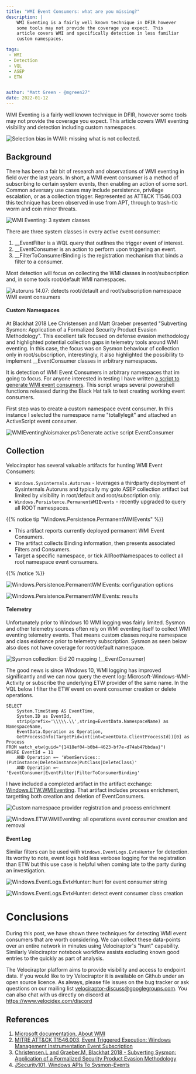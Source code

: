 ```yaml
---
title: "WMI Event Consumers: what are you missing?"
description: |
    WMI Eventing is a fairly well known technique in DFIR however 
    some tools may not provide the coverage you expect. This 
    article covers WMI and specifically detection in less familiar 
    custom namespaces.

tags:
 - WMI
 - Detection
 - VQL
 - ASEP
 - ETW


author: "Matt Green - @mgreen27"
date: 2022-01-12
---
```


WMI Eventing is a fairly well known technique in DFIR, however some 
tools may not provide the coverage you expect. This article covers 
WMI eventing visibility and detection including custom namespaces.

![Selection bias in WWII: missing what is not collected.](00SelectionBias.png)

## Background

There has been a fair bit of research and observations of WMI eventing 
in field over the last years. In short, a WMI event consumer is a 
method of subscribing to certain system events, then enabling an action 
of some sort. Common adversary use cases may include persistence, privilege 
escalation, or as a collection trigger. Represented as ATT&CK T1546.003 
this technique has been observed in use from APT, through to trash-tic 
worm and coin miner threats.

![WMI Eventing: 3 system classes](01WMIOverview.png)

There are three system classes in every active event consumer:  

1. \_\_EventFilter is a WQL query that outlines the trigger event of 
interest.
2. \_\_EventConsumer is an action to perform upon triggering an event.
3. \_\_FilterToConsumerBinding is the registration mechanism that binds 
a filter to a consumer.

Most detection will focus on collecting the WMI classes in root/subscription 
and, in some tools root/default WMI namespaces.

![Autoruns 14.07: detects root/detault and root/subscription namespace WMI event consumers](02Autoruns.png)


#### Custom Namespaces

At Blackhat 2018 Lee Christensen and Matt Graeber presented "Subverting 
Sysmon: Application of a Formalized Security Product Evasion Methodology". 
This excellent talk focused on defense evasion methodology and highlighted 
potential collection gaps in telemetry tools around WMI eventing. In this 
case, the focus was on Sysmon behaviour of collection only in 
root/subscription, interestingly, it also highlighted the possibility to 
implement \_\_EventConsumer classes in arbitrary namespaces. 

It is detection of WMI Event Consumers in arbitrary namespaces that im going 
to focus. For anyone interested in testing I have written 
[a script to generate WMI event consumers](https://github.com/mgreen27/mgreen27.github.io/blob/master/static/other/WMIEventingNoisemaker/WmiEventingNoisemaker.ps1). 
This script wraps several powershell functions released during the Black 
Hat talk to test creating working event consumers.

First step was to create a custom namespace event consumer. In this 
instance I selected the namespace name "totallylegit" and attached an 
ActiveScript event consumer.

![WMIEventingNoismaker.ps1:Generate active script EventConsumer](04WMIEventGeneration.png)


## Collection

Velociraptor has several valuable artifacts for hunting WMI Event 
Consumers: 

* `Windows.Sysinternals.Autoruns` - leverages a thirdparty deployment of 
Sysinternals Autoruns and typically my goto ASEP collection artifact but 
limited by visibility in root/default and root/subscription only.
* `Windows.Persistence.PermanentWMIEvents` - recently upgraded to query 
all ROOT namespaces.

{{% notice tip "Windows.Persistence.PermanentWMIEvents" %}}
* This artifact reports currently deployed permanent WMI Event Consumers. 
* The artifact collects Binding information, then presents associated Filters and Consumers.
* Target a specific namespace, or tick AllRootNamespaces to collect all 
root namespace event consumers.

{{% /notice %}}

![Windows.Persistence.PermanentWMIEvents: configuration options](05collection.png)

![Windows.Persistence.PermanentWMIEvents: results](05collection_results.png)


#### Telemetry

Unfortunately prior to Windows 10 WMI logging was fairly limited. Sysmon and 
other telemetry sources often rely on WMI eventing itself to collect WMI 
eventing telemetry events. That means custom classes require namespace and 
class existence prior to telemetry subscription. Sysmon as seen below also 
does not have coverage for root/default namespace.

![Sysmon collection: Eid 20 mapping (__EventConsumer)](03SysmonEid20.png)

The good news is since Windows 10, WMI logging has improved significantly 
and we can now query the event log: Microsoft-Windows-WMI-Activity or 
subscribe the underlying ETW provider of the same name. In the VQL below 
I filter the ETW event on event consumer creation or delete operations.

```vql
SELECT
    System.TimeStamp AS EventTime,
    System.ID as EventId,
    strip(prefix='\\\\\.\\',string=EventData.NamespaceName) as NamespaceName,
    EventData.Operation as Operation,
    GetProcessInfo(TargetPid=int(int=EventData.ClientProcessId))[0] as Process
FROM watch_etw(guid="{1418ef04-b0b4-4623-bf7e-d74ab47bbdaa}")
WHERE EventId = 11
    AND Operation =~ 'WbemServices::(PutInstance|DeleteInstance|PutClass|DeleteClass)'
    AND Operation =~ 'EventConsumer|EventFilter|FilterToConsumerBinding'
```

I have included a completed artifact in the artifact exchange: 
[Windows.ETW.WMIEventing](https://docs.velociraptor.app/exchange/artifacts/pages/wmieventing/). 
That artifact includes process enrichment, targetting both creation and deletion of EventConsumers.

![Custom namespace provider registration and process enrichment](06ETW.png)

![Windows.ETW.WMIEventing: all operations event consumer creation and removal](06ETWb.png)


#### Event Log

Similar filters can be used with ```Windows.EventLogs.EvtxHunter``` for 
detection. Its worthy to note, event logs hold less verbose logging for 
the registration than ETW but this use case is helpful when coming late 
to the party during an investigation.

![Windows.EventLogs.EvtxHunter: hunt for event consumer string](07EvtxHunter.png)

![Windows.EventLogs.EvtxHunter: detect event consumer class creation](07EvtxHunterb.png)


# Conclusions

During this post, we have shown three techniques for detecting WMI event consumers 
that are worth considering. We can collect these data-points over an entire 
network in minutes using Velociraptor's "hunt" capability. Similarly 
Velociraptor notebook workflow assists excluding known good entries to the 
quickly as part of analysis.

The Velociraptor platform aims to provide visibility and access 
to endpoint data. If you would like to try Velociraptor it is available on Github under an open source licence. 
As always, please file issues on the bug tracker or ask questions on our 
mailing list velociraptor-discuss@googlegroups.com. You can also chat with 
us directly on discord at https://www.velocidex.com/discord


## References

1. [Microsoft documentation, About WMI](https://docs.microsoft.com/en-us/windows/win32/wmisdk/about-wmi)  
2. [MITRE ATT&CK T1546.003, Event Triggered Execution: Windows Management Instrumentation Event Subscription](https://attack.mitre.org/techniques/T1546/003/)  
3. [Christensen.L and Graeber.M, Blackhat 2018 - Subverting Sysmon: Application of a Formalized Security Product Evasion Methodology](https://www.youtube.com/watch?v=R5IEyoFpZq0)
4. [JSecurity101, Windows APIs To Sysmon-Events](https://github.com/jsecurity101/Windows-API-To-Sysmon-Events/)
